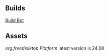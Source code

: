 ## Builds
[Build Bot](https://buildbot.flathub.org/#/apps/com.github.louis77.tuner)

## Assets
_org.freedesktop.Platform_ latest version is 24.08
